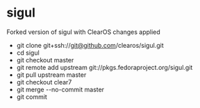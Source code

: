 # sigul

Forked version of sigul with ClearOS changes applied

* git clone git+ssh://git@github.com/clearos/sigul.git
* cd sigul
* git checkout master
* git remote add upstream git://pkgs.fedoraproject.org/sigul.git
* git pull upstream master
* git checkout clear7
* git merge --no-commit master
* git commit
